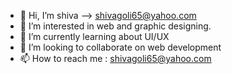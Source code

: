 - 👋 Hi, I’m shiva --> shivagoli65@yahoo.com
- 👀 I’m interested in web and graphic designing.
- 🌱 I’m currently learning about UI/UX 
- 💞️ I’m looking to collaborate on web development
- 📫 How to reach me : shivagoli65@yahoo.com

<!---
shivagoli65/shivagoli65 is a ✨ special ✨ repository because its `README.md` (this file) appears on your GitHub profile.
You can click the Preview link to take a look at your changes.
--->

